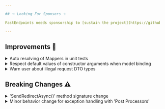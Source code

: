 ```yaml
---

## ✨ Looking For Sponsors ✨

FastEndpoints needs sponsorship to [sustain the project](https://github.com/FastEndpoints/FastEndpoints/issues/449). Please help out if you can.

---
```


[//]: # (<details><summary>title text</summary></details>)

[//]: # (## New 🎉)

## Improvements 🚀

<details><summary>Auto resolving of Mappers in unit tests</summary>

Previously it was necessary for the user to instantiate and set the mapper on endpoints when unit testing endpoints classes. It is no longer necessary to do so
unless you want to. Existing code doesn't need to change as the `Mapper` property is still publicly settable.

</details>

<details><summary>Respect default values of constructor arguments when model binding</summary>

The default request binder will now use the default values from the constructor arguments of the DTO when instantiating the DTO before model binding starts. For
example, the `SomeOtherParam` property will have a value of `10` if no other binding sources provides a value for it.

```csharp
record MyRequest(string SomeParam,
                 int SomeOtherParam = 10);
```

</details>

<details><summary>Warn user about illegal request DTO types</summary>

FastEndpoints only supports model binding with DTOs that have publicly accessible properties. The following is not supported:

```csharp
sealed class MyEndpoint : Endpoint<Guid>
```

A more detailed `NotSupportedException` is now being thrown to make it easy track down the offending endpoint.

</details>

[//]: # (## Fixes 🪲)

## Breaking Changes ⚠️

<details><summary>'SendRedirectAsync()' method signature change</summary>

The method signature has been updated to the following:

```csharp
SendRedirectAsync(string location, bool isPermanent = false, bool allowRemoteRedirects = false)
```

This would be a breaking only if you were doing any of the following:

- Redirecting to a remote url instead of a local url. In which case simply set `allowRemoteRedirects` to `true`. otherwise the new behavior will throw an exception.
  this change was done to prevent [open redirect attacks](https://learn.microsoft.com/en-us/aspnet/mvc/overview/security/preventing-open-redirection-attacks) by default.

- A cancellation token was passed in to the method. The new method does not support cancellation due to the underlying `Results.Redirect(...)` methods do not support
  cancellation.

</details>

<details><summary>Minor behavior change for exception handling with 'Post Processors'</summary>

Previously when an exception is [handled by a post-processor](https://fast-endpoints.com/docs/pre-post-processors#handling-unhandled-exceptions-with-post-processors)
the captured exception would only be thrown out to the middleware pipeline in case the post-processor hasn't already written to the response stream. Detecting this
reliably has proven to be difficult and now your post-processor must explicitly call the following method if it's handling the exception itself and don't need the
exception to be thrown out to the pipeline.

```csharp
public class ExceptionProcessor : IPostProcessor<Request, Response>
{
    public async Task PostProcessAsync(IPostProcessorContext<Request, Response> ctx, ...)
    {
        ctx.MarkExceptionAsHandled();
        //do your exception handling after this call
    }
}
```

</details>